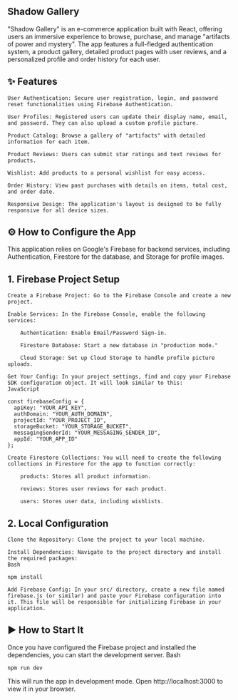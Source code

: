 ## Shadow Gallery

"Shadow Gallery" is an e-commerce application built with React, offering users an immersive experience to browse, purchase, and manage "artifacts of power and mystery". The app features a full-fledged authentication system, a product gallery,      detailed product pages with user reviews, and a personalized profile and order history for each user.

## ✨ Features

    User Authentication: Secure user registration, login, and password reset functionalities using Firebase Authentication.

    User Profiles: Registered users can update their display name, email, and password. They can also upload a custom profile picture.

    Product Catalog: Browse a gallery of "artifacts" with detailed information for each item.

    Product Reviews: Users can submit star ratings and text reviews for products.

    Wishlist: Add products to a personal wishlist for easy access.

    Order History: View past purchases with details on items, total cost, and order date.

    Responsive Design: The application's layout is designed to be fully responsive for all device sizes.

## ⚙️ How to Configure the App

This application relies on Google's Firebase for backend services, including Authentication, Firestore for the database, and Storage for profile images.

## 1. Firebase Project Setup

    Create a Firebase Project: Go to the Firebase Console and create a new project.

    Enable Services: In the Firebase Console, enable the following services:

        Authentication: Enable Email/Password Sign-in.

        Firestore Database: Start a new database in "production mode."

        Cloud Storage: Set up Cloud Storage to handle profile picture uploads.

    Get Your Config: In your project settings, find and copy your Firebase SDK configuration object. It will look similar to this:
    JavaScript

    const firebaseConfig = {
      apiKey: "YOUR_API_KEY",
      authDomain: "YOUR_AUTH_DOMAIN",
      projectId: "YOUR_PROJECT_ID",
      storageBucket: "YOUR_STORAGE_BUCKET",
      messagingSenderId: "YOUR_MESSAGING_SENDER_ID",
      appId: "YOUR_APP_ID"
    };

    Create Firestore Collections: You will need to create the following collections in Firestore for the app to function correctly:

        products: Stores all product information.

        reviews: Stores user reviews for each product.

        users: Stores user data, including wishlists.

## 2. Local Configuration

    Clone the Repository: Clone the project to your local machine.

    Install Dependencies: Navigate to the project directory and install the required packages:
    Bash

    npm install

    Add Firebase Config: In your src/ directory, create a new file named firebase.js (or similar) and paste your Firebase configuration into it. This file will be responsible for initializing Firebase in your application.

## ▶️ How to Start It

Once you have configured the Firebase project and installed the dependencies, you can start the development server.
Bash

    npm run dev

This will run the app in development mode. Open http://localhost:3000 to view it in your browser.
